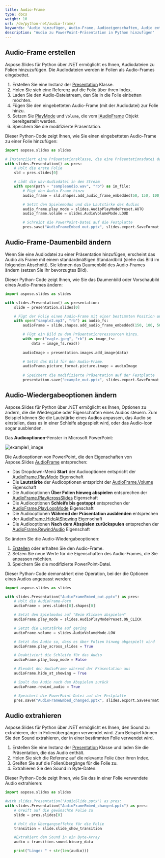 ```yaml
---
title: Audio-Frame
type: docs
weight: 10
url: /de/python-net/audio-frame/
keywords: "Audio hinzufügen, Audio-Frame, Audioeigenschaften, Audio extrahieren, Python, Aspose.Slides für Python über .NET"
description: "Audio zu PowerPoint-Präsentation in Python hinzufügen"
---
```


## **Audio-Frame erstellen**
Aspose.Slides für Python über .NET ermöglicht es Ihnen, Audiodateien zu Folien hinzuzufügen. Die Audiodateien werden in Folien als Audio-Frames eingebettet.

1. Erstellen Sie eine Instanz der [Presentation](https://reference.aspose.com/slides/python-net/aspose.slides/presentation/) Klasse.
2. Holen Sie sich eine Referenz auf die Folie über ihren Index.
3. Laden Sie den Audio-Dateistream, den Sie in die Folie einbetten möchten.
4. Fügen Sie den eingebetteten Audio-Frame (mit der Audiodatei) zur Folie hinzu.
5. Setzen Sie [PlayMode](https://reference.aspose.com/slides/python-net/aspose.slides/audioplaymodepreset) und `Volume`, die vom [IAudioFrame](https://reference.aspose.com/slides/python-net/aspose.slides/audioframe/) Objekt bereitgestellt werden.
6. Speichern Sie die modifizierte Präsentation.

Dieser Python-Code zeigt Ihnen, wie Sie einen eingebetteten Audio-Frame zu einer Folie hinzufügen:

```python
import aspose.slides as slides

# Instanziiert eine Präsentationsklasse, die eine Präsentationsdatei darstellt
with slides.Presentation() as pres:
    # Holt die erste Folie
    sld = pres.slides[0]

    # Lädt die wav-Audiodatei in den Stream
    with open(path + "sampleaudio.wav", "rb") as in_file:
        # Fügt den Audio-Frame hinzu
        audio_frame = sld.shapes.add_audio_frame_embedded(50, 150, 100, 100, in_file)

        # Setzt den Spielemodus und die Lautstärke des Audios
        audio_frame.play_mode = slides.AudioPlayModePreset.AUTO
        audio_frame.volume = slides.AudioVolumeMode.LOUD

        # Schreibt die PowerPoint-Datei auf die Festplatte
        pres.save("AudioFrameEmbed_out.pptx", slides.export.SaveFormat.PPTX)
```

## **Audio-Frame-Daumenbild ändern**

Wenn Sie eine Audiodatei zu einer Präsentation hinzufügen, erscheint das Audio als Frame mit einem standardmäßigen Standardbild (siehe das Bild im folgenden Abschnitt). Sie können das Daumenbild des Audio-Frames ändern (setzen Sie Ihr bevorzugtes Bild).

Dieser Python-Code zeigt Ihnen, wie Sie das Daumenbild oder Vorschaubild eines Audio-Frames ändern:

```python
import aspose.slides as slides

with slides.Presentation() as presentation:
    slide = presentation.slides[0]

    # Fügt der Folie einen Audio-Frame mit einer bestimmten Position und Größe hinzu.
    with open("sample2.mp3", "rb") as audio_fs:
        audioFrame = slide.shapes.add_audio_frame_embedded(150, 100, 50, 50, audio_fs)

        # Fügt ein Bild zu den Präsentationsressourcen hinzu.
        with open("eagle.jpeg", "rb") as image_fs:
            data = image_fs.read()
        
        audioImage = presentation.images.add_image(data)

        # Setzt das Bild für den Audio-Frame.
        audioFrame.picture_format.picture.image = audioImage
        
        # Speichert die modifizierte Präsentation auf der Festplatte
        presentation.save("example_out.pptx", slides.export.SaveFormat.PPTX)
```

## **Audio-Wiedergabeoptionen ändern**

Aspose.Slides für Python über .NET ermöglicht es Ihnen, Optionen zu ändern, die die Wiedergabe oder Eigenschaften eines Audios steuern. Zum Beispiel können Sie die Lautstärke eines Audios anpassen, das Audio so einstellen, dass es in einer Schleife abgespielt wird, oder das Audio-Icon sogar ausblenden.

Das **Audiooptionen**-Fenster in Microsoft PowerPoint:

![example1_image](audio_frame_0.png)

Die Audiooptionen von PowerPoint, die den Eigenschaften von Aspose.Slides [AudioFrame](https://reference.aspose.com/slides/python-net/aspose.slides/audioframe/) entsprechen:
- Das Dropdown-Menü **Start** der Audiooptionen entspricht der [AudioFrame.PlayMode](https://reference.aspose.com/slides/python-net/aspose.slides/audioframe/) Eigenschaft
- Die **Lautstärke** der Audiooptionen entspricht der [AudioFrame.Volume](https://reference.aspose.com/slides/python-net/aspose.slides/audioframe/) Eigenschaft 
- Die Audiooptionen **Über Folien hinweg abspielen** entsprechen der [AudioFrame.PlayAcrossSlides](https://reference.aspose.com/slides/python-net/aspose.slides/audioframe/) Eigenschaft 
- Die Audiooptionen **Schleife bis gestoppt** entsprechen der [AudioFrame.PlayLoopMode](https://reference.aspose.com/slides/python-net/aspose.slides/audioframe/) Eigenschaft 
- Die Audiooptionen **Während der Präsentation ausblenden** entsprechen der [AudioFrame.HideAtShowing](https://reference.aspose.com/slides/python-net/aspose.slides/audioframe/) Eigenschaft 
- Die Audiooptionen **Nach dem Abspielen zurückspulen** entsprechen der [AudioFrame.RewindAudio](https://reference.aspose.com/slides/python-net/aspose.slides/audioframe/) Eigenschaft 

So ändern Sie die Audio-Wiedergabeoptionen:

1. [Erstellen](#create-audio-frame) oder erhalten Sie den Audio-Frame.
2. Setzen Sie neue Werte für die Eigenschaften des Audio-Frames, die Sie anpassen möchten.
3. Speichern Sie die modifizierte PowerPoint-Datei.

Dieser Python-Code demonstriert eine Operation, bei der die Optionen eines Audios angepasst werden:

```python
import aspose.slides as slides

with slides.Presentation("AudioFrameEmbed_out.pptx") as pres:
    # Holt die AudioFrame-Form
    audioFrame = pres.slides[0].shapes[0]

    # Setzt den Spielmodus auf "Beim Klicken abspielen"
    audioFrame.play_mode = slides.AudioPlayModePreset.ON_CLICK

    # Setzt die Lautstärke auf gering
    audioFrame.volume = slides.AudioVolumeMode.LOW

    # Setzt das Audio so, dass es über Folien hinweg abgespielt wird
    audioFrame.play_across_slides = True

    # Deaktiviert die Schleife für das Audio
    audioFrame.play_loop_mode = False

    # Blendet den AudioFrame während der Präsentation aus
    audioFrame.hide_at_showing = True

    # Spult das Audio nach dem Abspielen zurück
    audioFrame.rewind_audio = True

    # Speichert die PowerPoint-Datei auf der Festplatte
    pres.save("AudioFrameEmbed_changed.pptx", slides.export.SaveFormat.PPTX)
```

## **Audio extrahieren**
Aspose.Slides für Python über .NET ermöglicht es Ihnen, den Sound zu extrahieren, der in Folienübergängen verwendet wird. Zum Beispiel können Sie den Sound extrahieren, der in einer bestimmten Folie verwendet wird.

1. Erstellen Sie eine Instanz der [Presentation](https://reference.aspose.com/slides/python-net/aspose.slides/presentation/) Klasse und laden Sie die Präsentation, die das Audio enthält.
2. Holen Sie sich die Referenz auf die relevante Folie über ihren Index.
3. Greifen Sie auf die Folienübergänge für die Folie zu.
4. Extrahieren Sie den Sound in Byte-Daten.

Dieser Python-Code zeigt Ihnen, wie Sie das in einer Folie verwendete Audio extrahieren:

```python
import aspose.slides as slides

#with slides.Presentation("AudioSlide.pptx") as pres:
with slides.Presentation("AudioFrameEmbed_changed.pptx") as pres:
    # Greift auf die gewünschte Folie zu
    slide = pres.slides[0]  

    # Holt die Übergangseffekte für die Folie
    transition = slide.slide_show_transition

    #Extrahiert den Sound in ein Byte-Array
    audio = transition.sound.binary_data

    print("Länge: " + str(len(audio)))
```